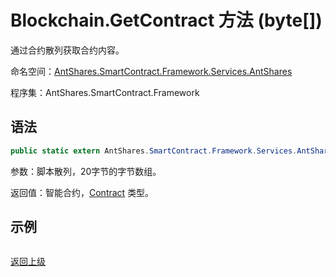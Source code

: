 # Blockchain.GetContract 方法 (byte[])

通过合约散列获取合约内容。

命名空间：[AntShares.SmartContract.Framework.Services.AntShares](../../Neo.md)

程序集：AntShares.SmartContract.Framework

## 语法

```c#
public static extern AntShares.SmartContract.Framework.Services.AntShares.Contract GetContract(byte[] script_hash)
```

参数：脚本散列，20字节的字节数组。

返回值：智能合约，[Contract](../Contract.md) 类型。

## 示例

```

```



[返回上级](../Blockchain.md)